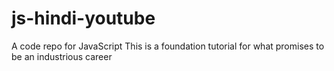 # js-hindi-youtube
A code repo for JavaScript
This is a foundation tutorial for what promises to be an industrious career
